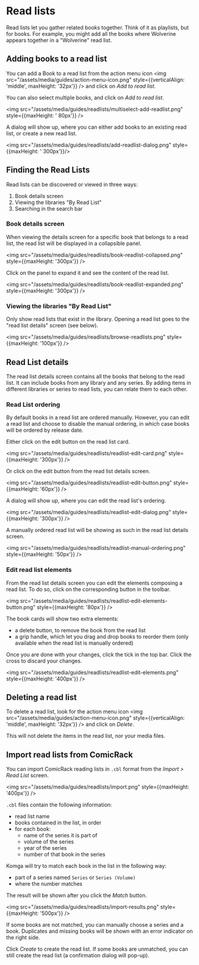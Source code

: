 # Read lists

Read lists let you gather related books together. Think of it as playlists, but for books. For example, you might add all the books where Wolverine appears together in a "Wolverine" read list.

## Adding books to a read list

You can add a Book to a read list from the action menu icon <img src="/assets/media/guides/action-menu-icon.png" style={{verticalAlign: 'middle', maxHeight: '32px'}} /> and click on _Add to read list_.

You can also select multiple books, and click on _Add to read list_.

<img src="/assets/media/guides/readlists/multiselect-add-readlist.png" style={{maxHeight: ' 80px'}} />

A dialog will show up, where you can either add books to an existing read list, or create a new read list.

<img src="/assets/media/guides/readlists/add-readlist-dialog.png" style={{maxHeight: ' 300px'}}/>

## Finding the Read Lists

Read lists can be discovered or viewed in three ways:
1. Book details screen
2. Viewing the libraries "By Read List"
3. Searching in the search bar

### Book details screen

When viewing the details screen for a specific book that belongs to a read list, the read list will be displayed in a collapsible panel.

<img src="/assets/media/guides/readlists/book-readlist-collapsed.png" style={{maxHeight: '300px'}} />

Click on the panel to expand it and see the content of the read list.

<img src="/assets/media/guides/readlists/book-readlist-expanded.png" style={{maxHeight: '300px'}} />

### Viewing the libraries "By Read List"

Only show read lists that exist in the library. Opening a read list goes to the "read list details" screen (see below).

<img src="/assets/media/guides/readlists/browse-readlists.png" style={{maxHeight: '100px'}} />

## Read List details

The read list details screen contains all the books that belong to the read list. It can include books from any library and any series. By adding items in different libraries or series to read lists, you can relate them to each other.

### Read List ordering

By default books in a read list are ordered manually. However, you can edit a read list and choose to disable the manual ordering, in which case books will be ordered by release date.

Either click on the edit button on the read list card.

<img src="/assets/media/guides/readlists/readlist-edit-card.png" style={{maxHeight: '300px'}} />

Or click on the edit button from the read list details screen.

<img src="/assets/media/guides/readlists/readlist-edit-button.png" style={{maxHeight: '60px'}} />

A dialog will show up, where you can edit the read list's ordering.

<img src="/assets/media/guides/readlists/readlist-edit-dialog.png" style={{maxHeight: '300px'}} />

A manually ordered read list will be showing as such in the read list details screen.

<img src="/assets/media/guides/readlists/readlist-manual-ordering.png" style={{maxHeight: '50px'}} />

### Edit read list elements

From the read list details screen you can edit the elements composing a read list. To do so, click on the corresponding button in the toolbar.

<img src="/assets/media/guides/readlists/readlist-edit-elements-button.png" style={{maxHeight: '80px'}} />

The book cards will show two extra elements:
- a delete button, to remove the book from the read list
- a grip handle, which let you drag and drop books to reorder them (only available when the read list is manually ordered)

Once you are done with your changes, click the tick in the top bar. Click the cross to discard your changes.

<img src="/assets/media/guides/readlists/readlist-edit-elements.png" style={{maxHeight: '400px'}} />

## Deleting a read list

To delete a read list, look for the action menu icon <img src="/assets/media/guides/action-menu-icon.png" style={{verticalAlign: 'middle', maxHeight: '32px'}} /> and click on _Delete_.

This will not delete the items in the read list, nor your media files.

## Import read lists from ComicRack

You can import ComicRack reading lists in `.cbl` format from the _Import > Read List_ screen.

<img src="/assets/media/guides/readlists/import.png" style={{maxHeight: '400px'}} />

`.cbl` files contain the following information:
- read list name
- books contained in the list, in order
- for each book:
    - name of the series it is part of
    - volume of the series
    - year of the series
    - number of that book in the series

Komga will try to match each book in the list in the following way:
- part of a series named `Series` or `Series (Volume)`
- where the number matches

The result will be shown after you click the _Match_ button.

<img src="/assets/media/guides/readlists/import-results.png" style={{maxHeight: '500px'}} />

If some books are not matched, you can manually choose a series and a book. Duplicates and missing books will be shown with an error indicator on the right side.

Click _Create_ to create the read list. If some books are unmatched, you can still create the read list (a confirmation dialog will pop-up).